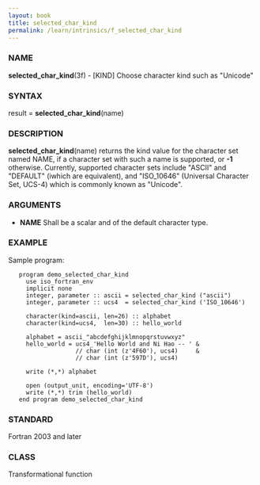 ```yaml
---
layout: book
title: selected_char_kind
permalink: /learn/intrinsics/f_selected_char_kind
---
```

### NAME

**selected\_char\_kind**(3f) - \[KIND\] Choose
character kind such as "Unicode"

### SYNTAX

result = **selected\_char\_kind**(name)

### DESCRIPTION

**selected\_char\_kind**(name) returns the kind value for the character
set named NAME, if a character set with such a name is supported, or
**-1** otherwise. Currently, supported character sets include "ASCII"
and "DEFAULT" (iwhich are equivalent), and "ISO\_10646" (Universal
Character Set, UCS-4) which is commonly known as "Unicode".

### ARGUMENTS

  - **NAME**
    Shall be a scalar and of the default character type.

### EXAMPLE

Sample program:

```
   program demo_selected_char_kind
     use iso_fortran_env
     implicit none
     integer, parameter :: ascii = selected_char_kind ("ascii")
     integer, parameter :: ucs4  = selected_char_kind ('ISO_10646')

     character(kind=ascii, len=26) :: alphabet
     character(kind=ucs4,  len=30) :: hello_world

     alphabet = ascii_"abcdefghijklmnopqrstuvwxyz"
     hello_world = ucs4_'Hello World and Ni Hao -- ' &
                   // char (int (z'4F60'), ucs4)     &
                   // char (int (z'597D'), ucs4)

     write (*,*) alphabet

     open (output_unit, encoding='UTF-8')
     write (*,*) trim (hello_world)
   end program demo_selected_char_kind
```

### STANDARD

Fortran 2003 and later

### CLASS

Transformational function
